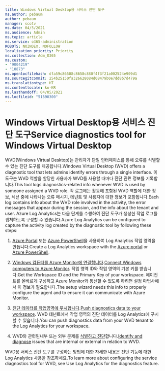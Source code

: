 ```yaml
---
title: Windows Virtual Desktop용 서비스 진단 도구
ms.author: pebaum
author: pebaum
manager: scotv
ms.date: 04/5/2021
ms.audience: Admin
ms.topic: article
ms.service: o365-administration
ROBOTS: NOINDEX, NOFOLLOW
localization_priority: Priority
ms.collection: Adm_O365
ms.custom:
- "9004219"
- "10873"
ms.openlocfilehash: dfa59c86508c8658c880f4f3f21a002524e909d1
ms.sourcegitcommit: 254b25150fa326628084d08479b0e7dd8b7d479a
ms.translationtype: HT
ms.contentlocale: ko-KR
ms.lasthandoff: 04/05/2021
ms.locfileid: "51590300"
---
```

# <a name="service-diagnostics-tool-for-windows-virtual-desktop"></a><span data-ttu-id="9dc27-102">Windows Virtual Desktop용 서비스 진단 도구</span><span class="sxs-lookup"><span data-stu-id="9dc27-102">Service diagnostics tool for Windows Virtual Desktop</span></span>

<span data-ttu-id="9dc27-103">WVD(Windows Virtual Desktop)는 관리자가 단일 인터페이스를 통해 오류를 식별할 수 있는 진단 도구를 제공합니다.</span><span class="sxs-lookup"><span data-stu-id="9dc27-103">Windows Virtual Desktop (WVD) offers a diagnostic tool that lets admins identify errors through a single interface.</span></span> <span data-ttu-id="9dc27-104">이 도구는 WVD 역할을 할당한 사용자가 WVD를 사용할 때마다 진단 관련 정보를 기록합니다.</span><span class="sxs-lookup"><span data-stu-id="9dc27-104">This tool logs diagnostics-related info whenever WVD is used by someone assigned a WVD role.</span></span> <span data-ttu-id="9dc27-105">각 로그에는 활동에 포함된 WVD 역할에 대한 정보, 세션 중에 나타나는 오류 메시지, 테넌트 및 사용자에 대한 정보가 포함됩니다.</span><span class="sxs-lookup"><span data-stu-id="9dc27-105">Each log contains info about the WVD role involved in the activity, the error messages that appear during the session, and the info about the tenant and user.</span></span> <span data-ttu-id="9dc27-106">Azure Log Analytics는 다음 단계를 수행하여 진단 도구가 생성한 작업 로그를 캡처하도록 구성할 수 있습니다.</span><span class="sxs-lookup"><span data-stu-id="9dc27-106">Azure Log Analytics can be configured to capture the activity log created by the diagnostic tool by following these steps:</span></span>

1. <span data-ttu-id="9dc27-107">[Azure Portal](https://go.microsoft.com/fwlink/?linkid=2129500) 또는 [Azure PowerShell](https://go.microsoft.com/fwlink/?linkid=2129501)을 사용하여 Log Analytics 작업 영역을 만듭니다.</span><span class="sxs-lookup"><span data-stu-id="9dc27-107">Create a Log Analytics workspace with the [Azure portal](https://go.microsoft.com/fwlink/?linkid=2129500) or [Azure PowerShell](https://go.microsoft.com/fwlink/?linkid=2129501).</span></span>

1. <span data-ttu-id="9dc27-108">[Windows 컴퓨터를 Azure Monitor에 연결합니다](https://go.microsoft.com/fwlink/?linkid=2129913).</span><span class="sxs-lookup"><span data-stu-id="9dc27-108">[Connect Windows computers to Azure Monitor](https://go.microsoft.com/fwlink/?linkid=2129913).</span></span> <span data-ttu-id="9dc27-109">작업 영역 ID와 작업 영역의 기본 키를 받습니다.</span><span class="sxs-lookup"><span data-stu-id="9dc27-109">Get the Workspace ID and the Primary Key of your workspace.</span></span> <span data-ttu-id="9dc27-110">에이전트를 올바르게 구성하고 Azure Monitor와 통신할 수 있도록 하려면 설정 마법사에서 이 정보가 필요합니다.</span><span class="sxs-lookup"><span data-stu-id="9dc27-110">The setup wizard needs this info to properly configure the agent and to ensure it can communicate with Azure Monitor.</span></span>

1. <span data-ttu-id="9dc27-111">[진단 데이터를 작업영역에 푸시합니다](https://go.microsoft.com/fwlink/?linkid=2128284).</span><span class="sxs-lookup"><span data-stu-id="9dc27-111">[Push diagnostics data to your workspace](https://go.microsoft.com/fwlink/?linkid=2128284).</span></span> <span data-ttu-id="9dc27-112">WVD 테넌트에서 작업 영역의 진단 데이터를 Log Analytics에 푸시할 수 있습니다.</span><span class="sxs-lookup"><span data-stu-id="9dc27-112">You can push diagnostics data from your WVD tenant to the Log Analytics for your workspace.</span></span>

1. <span data-ttu-id="9dc27-113">WVD와 관련된내부 또는 외부 문제를 [식별하고 진단](https://docs.microsoft.com/azure/virtual-desktop/diagnostics-role-service#diagnose-issues-with-powershell)합니다.</span><span class="sxs-lookup"><span data-stu-id="9dc27-113">[Identify and diagnose](https://docs.microsoft.com/azure/virtual-desktop/diagnostics-role-service#diagnose-issues-with-powershell) issues that are internal or external in relation to WVD.</span></span>

<span data-ttu-id="9dc27-114">WVD용 서비스 진단 도구를 구성하는 방법에 대한 자세한 내용은 진단 기능에 대한 Log Analytics 사용을 참조하세요.</span><span class="sxs-lookup"><span data-stu-id="9dc27-114">To learn more about configuring the service diagnostics tool for WVD, see Use Log Analytics for the diagnostics feature.</span></span>
